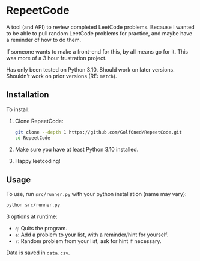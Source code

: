 # RepeetCode

A tool (and API) to review completed LeetCode problems. Because I wanted to be able to pull random LeetCode problems for practice, and maybe have a reminder of how to do them.

If someone wants to make a front-end for this, by all means go for it. This was more of a 3 hour frustration project.

Has only been tested on Python 3.10. Should work on later versions. Shouldn't work on prior versions (RE: `match`).

## Installation

To install:

1. Clone RepeetCode:

   ```bash
   git clone --depth 1 https://github.com/Golf0ned/RepeetCode.git
   cd RepeetCode
   ```

2. Make sure you have at least Python 3.10 installed.

3. Happy leetcoding!

## Usage

To use, run `src/runner.py` with your python installation (name may vary):

```bash
python src/runner.py
```

3 options at runtime:

* `q`: Quits the program.
* `a`: Add a problem to your list, with a reminder/hint for yourself.
* `r`: Random problem from your list, ask for hint if necessary.

Data is saved in `data.csv`.
